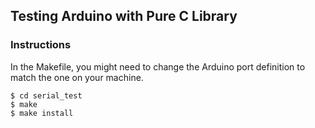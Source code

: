 ## Testing Arduino with Pure C Library

### Instructions

In the Makefile, you might need to change the Arduino port definition to match the one on your machine.

```
$ cd serial_test
$ make
$ make install
```
